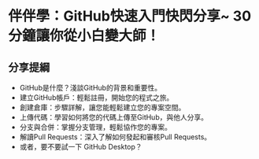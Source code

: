 # 伴伴學：GitHub快速入門快閃分享~ 30分鐘讓你從小白變大師！

## 分享提綱

- GitHub是什麼？淺談GitHub的背景和重要性。
- 建立GitHub帳戶：輕鬆註冊，開始您的程式之旅。
- 創建倉庫：步驟詳解，讓您能輕鬆建立您的專案空間。
- 上傳代碼：學習如何將您的代碼上傳至GitHub，與他人分享。
- 分支與合併：掌握分支管理，輕鬆協作您的專案。
- 解讀Pull Requests：深入了解如何發起和審核Pull Requests。
- 或者，要不要試一下 GitHub Desktop？

